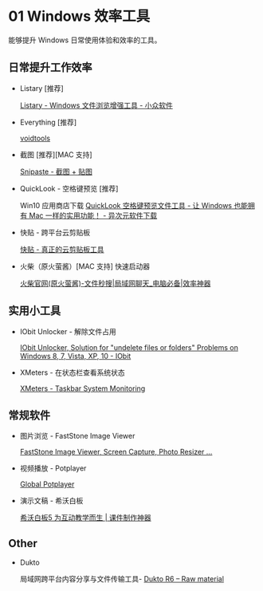 # 01 Windows 效率工具

能够提升 Windows 日常使用体验和效率的工具。

## 日常提升工作效率

* Listary [推荐]

    [Listary - Windows 文件浏览增强工具 - 小众软件](https://www.appinn.com/listary/ )

* Everything [推荐]

    [voidtools](https://www.voidtools.com/zh-cn/ )

* 截图 [推荐][MAC 支持]

    [Snipaste - 截图 + 贴图](https://zh.snipaste.com/ )

* QuickLook - 空格键预览 [推荐]

    Win10 应用商店下载
    [QuickLook 空格键预览文件工具 - 让 Windows 也能拥有 Mac 一样的实用功能！ - 异次元软件下载](https://www.iplaysoft.com/quicklook.html )

* 快贴 - 跨平台云剪贴板

    [快贴 - 真正的云剪贴板工具](http://clipber.com/clipber/?rnd=9.842879386822261&source=www )

* 火柴（原火萤酱）[MAC 支持] 快速启动器
  
    [火柴官网(原火萤酱)-文件秒搜|局域网聊天_电脑必备|效率神器](https://www.huochaipro.com/ )

## 实用小工具

* IObit Unlocker - 解除文件占用

    [IObit Unlocker, Solution for "undelete files or folders" Problems on Windows 8, 7, Vista, XP, 10 - IObit](https://www.iobit.com/en/iobit-unlocker.php )

* XMeters - 在状态栏查看系统状态

    [XMeters - Taskbar System Monitoring](https://entropy6.com/xmeters/ )

## 常规软件

* 图片浏览 - FastStone Image Viewer

    [FastStone Image Viewer, Screen Capture, Photo Resizer ...](https://www.faststone.org/ )

* 视频播放 - Potplayer

    [Global Potplayer](https://potplayer.daum.net/ )

* 演示文稿 - 希沃白板

    [希沃白板5 为互动教学而生 | 课件制作神器](http://easinote.seewo.com/ )

## Other

* Dukto

    局域网跨平台内容分享与文件传输工具-
    [Dukto R6 – Raw material](https://www.msec.it/blog/dukto/ )
